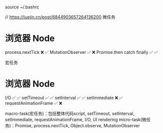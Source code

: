 source ~/.bashrc


// https://juejin.cn/post/6844903657264136200
微任务
#	浏览器	Node
process.nextTick	❌	✅
MutationObserver	✅	❌
Promise.then catch finally	✅	✅

宏任务
#	浏览器	Node
I/O	✅	✅
setTimeout	✅	✅
setInterval	✅	✅
setImmediate	❌	✅
requestAnimationFrame	✅	❌


macro-task(宏任务)：包括整体代码script, setTimeout, setInterval, setImmediate, requestAnimationFrame, I/O, UI rendering
micro-task(微任务)：Promise, process.nextTick, Object.observe, MutationObserver